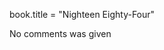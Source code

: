 <!-- Commands used -->
book.title = "Nighteen Eighty-Four"


<!-- Comments gotten from creating a book. -->
No comments was given